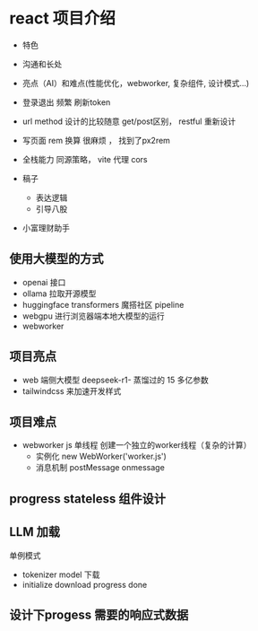 # react 项目介绍

- 特色
- 沟通和长处
- 亮点（AI）和难点(性能优化，webworker, 复杂组件, 设计模式...)
- 登录退出 频繁 刷新token
- url method 设计的比较随意  get/post区别， restful 重新设计 
- 写页面 rem 换算 很麻烦 ， 找到了px2rem 
- 全栈能力 同源策略， vite 代理  cors 

- 稿子
  - 表达逻辑
  - 引导八股

- 小富理财助手

## 使用大模型的方式
- openai 接口 
- ollama 拉取开源模型
- huggingface transformers 魔搭社区   pipeline
- webgpu 进行浏览器端本地大模型的运行
- webworker 

## 项目亮点
- web 端侧大模型 deepseek-r1-  蒸馏过的  15 多亿参数
- tailwindcss 来加速开发样式 

## 项目难点
- webworker
  js 单线程  创建一个独立的worker线程（复杂的计算）
  - 实例化 
    new WebWorker('worker.js')
  - 消息机制
    postMessage
    onmessage  

## progress stateless 组件设计   

## LLM 加载
单例模式
- tokenizer model 下载
- initialize download progress done 

## 设计下progess 需要的响应式数据

